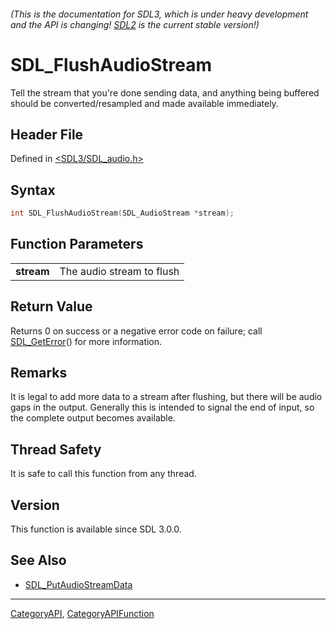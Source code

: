 ###### (This is the documentation for SDL3, which is under heavy development and the API is changing! [SDL2](https://wiki.libsdl.org/SDL2/) is the current stable version!)
# SDL_FlushAudioStream

Tell the stream that you're done sending data, and anything being buffered should be converted/resampled and made available immediately.

## Header File

Defined in [<SDL3/SDL_audio.h>](https://github.com/libsdl-org/SDL/blob/main/include/SDL3/SDL_audio.h)

## Syntax

```c
int SDL_FlushAudioStream(SDL_AudioStream *stream);

```

## Function Parameters

|                |                           |
| -------------- | ------------------------- |
| **stream**     | The audio stream to flush |

## Return Value

Returns 0 on success or a negative error code on failure; call
[SDL_GetError](SDL_GetError)() for more information.

## Remarks

It is legal to add more data to a stream after flushing, but there will be
audio gaps in the output. Generally this is intended to signal the end of
input, so the complete output becomes available.

## Thread Safety

It is safe to call this function from any thread.

## Version

This function is available since SDL 3.0.0.

## See Also

* [SDL_PutAudioStreamData](SDL_PutAudioStreamData)

----
[CategoryAPI](CategoryAPI), [CategoryAPIFunction](CategoryAPIFunction)

